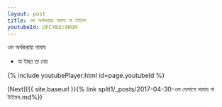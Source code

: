 ```yaml
---
layout: post
title: ওম অর্থকরায়া নামায গা টাইমস
youtubeId: UFCYBXc40GM
---
```

 
 
 ওম অর্থকরায়া নামায  
 
 -  যা ইচ্ছা তা দেয় 
 
  
 
  
 
 
 
 
 
 


{% include youtubePlayer.html id=page.youtubeId %}
 
[Next]({{ site.baseurl }}{% link  split1/_posts/2017-04-30-ওম যেসাসে নামায গা টাইমস.md%})
 
